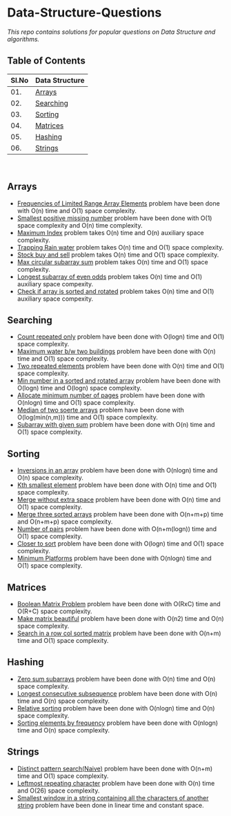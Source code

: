 # Data-Structure-Questions
*This repo contains solutions for popular questions on Data Structure and algorithms.*
## Table of Contents


| Sl.No|  Data Structure       |
|------|------------------|
| 01. |[Arrays](#arrays)|
| 02. |[Searching](#searching)|
| 03. |[Sorting](#sorting)|
| 04. |[Matrices](#matrices)|
| 05. |[Hashing](#hashing)|
| 06. |[Strings](#strings)|

<br/>

## Arrays

  * [Frequencies of Limited Range Array Elements](https://github.com/ArpitSachan/Data-Structure-Questions/blob/master/Array/Frequencies%20of%20Limited%20Range%20Array%20Elements.cpp) problem have been done with O(n) time and O(1) space complexity.
  * [Smallest positive missing number](https://github.com/ArpitSachan/Data-Structure-Questions/blob/master/Array/smallest%20positive%20missing%20number.cpp) problem have been done with O(1) space complexity and O(n) time complexity.
  * [Maximum Index](https://github.com/ArpitSachan/Data-Structure-Questions/blob/master/Array/Maximum%20Index.cpp) problem takes O(n) time and O(n) auxiliary space complexity.
  * [Trapping Rain water](https://github.com/ArpitSachan/Data-Structure-Questions/blob/master/Array/Trapping%20rain%20water.cpp) problem takes O(n) time and O(1) space complexity.
  * [Stock buy and sell](https://github.com/ArpitSachan/Data-Structure-Questions/blob/master/Array/Stock%20Buy%20and%20sell.cpp) problem takes O(n) time and O(1) space complexity.
  * [Max circular subarray sum](https://github.com/ArpitSachan/Data-Structure-Questions/blob/master/Array/Max%20circular%20subarray%20sum.cpp) problem takes O(n) time and O(1) space complexity.
  * [Longest subarray of even odds](https://github.com/ArpitSachan/Data-Structure-Questions/blob/master/Array/longest%20subarray%20of%20even%20odds.cpp) problem takes O(n) time and O(1) auxiliary space compexity.
  * [Check if array is sorted and rotated](https://github.com/ArpitSachan/Data-Structure-Questions/blob/master/Array/Check%20if%20array%20is%20sorted%20and%20rotated.cpp) problem takes O(n) time and O(1) auxiliary space compexity.
  
  ## Searching
  * [Count repeated only](https://github.com/ArpitSachan/Data-Structure-Questions/blob/master/Searching/Count%20only%20repeated.cpp) problem have been done with O(logn) time and O(1) space complexity.
  * [Maximum water b/w two buildings](https://github.com/ArpitSachan/Data-Structure-Questions/blob/master/Searching/Max%20water%20between%20two%20buildings.cpp) problem have been done with O(n) time and O(1) space complexity.
  * [Two repeated elements](https://github.com/ArpitSachan/Data-Structure-Questions/blob/master/Searching/Two%20repeated%20elements.cpp) problem have been done with O(n) time and O(1) space complexity.
  * [Min number in a sorted and rotated array](https://github.com/ArpitSachan/Data-Structure-Questions/blob/master/Searching/Minimum%20no.%20in%20a%20sorted%20rotated%20array.cpp) problem have been done with O(logn) time and O(logn) space complexity.
  * [Allocate minimum number of pages](https://github.com/ArpitSachan/Data-Structure-Questions/blob/master/Searching/Allocate%20min%20no%20of%20pages.cpp) problem have been done with O(nlogn) time and O(1) space complexity.
  * [Median of two soerte arrays](https://github.com/ArpitSachan/Data-Structure-Questions/blob/master/Searching/Median%20of%20two%20sorted%20arrays.cpp) problem have been done with O(log(min(n,m))) time and O(1) space complexity.
  * [Subarray with given sum](https://github.com/ArpitSachan/Data-Structure-Questions/blob/master/Searching/subarray%20with%20given%20sum.cpp) problem have been done with O(n) time and O(1) space complexity.
  
  ## Sorting
  * [Inversions in an array](https://github.com/ArpitSachan/Data-Structure-Questions/blob/master/Sorting/Inversion%20in%20an%20array.cpp) problem have been done with O(nlogn) time and O(n) space complexity.
  * [Kth smallest element](https://github.com/ArpitSachan/Data-Structure-Questions/blob/master/Sorting/Kth%20Smallest%20element.cpp) problem have been done with O(n) time and O(1) space complexity.
  * [Merge without extra space](https://github.com/ArpitSachan/Data-Structure-Questions/blob/master/Sorting/Merge%20without%20extra%20space.cpp) problem have been done with O(n) time and O(1) space complexity.
  * [Merge three sorted arrays](https://github.com/ArpitSachan/Data-Structure-Questions/blob/master/Sorting/Merge%20three%20sorted%20arrays.cpp) problem have been done with O(n+m+p) time and O(n+m+p) space complexity. 
  * [Number of pairs](https://github.com/ArpitSachan/Data-Structure-Questions/blob/master/Sorting/Number%20of%20pairs.cpp) problem have been done with O(n+m(logn)) time and O(1) space complexity.
  * [Closer to sort](https://github.com/ArpitSachan/Data-Structure-Questions/blob/master/Sorting/Closer%20to%20sort.cpp) problem have been done with O(logn) time and O(1) space complexity.
  * [Minimum Platforms](https://github.com/ArpitSachan/Data-Structure-Questions/blob/master/Sorting/Minimum%20Platforms.cpp) problem have been done with O(nlogn) time and O(1) space complexity.
  
   ## Matrices
  * [Boolean Matrix Problem](https://github.com/ArpitSachan/Data-Structure-Questions/blob/master/Matrix/Boolean%20Matrix%20Problem.cpp) problem have been done with O(RxC) time and O(R+C) space complexity.
  * [Make matrix beautiful](https://github.com/ArpitSachan/Data-Structure-Questions/blob/master/Matrix/Make%20matrix%20beautiful.cpp) problem have been done with O(n2) time and O(n) space complexity.
  * [Search in a row col sorted matrix](https://github.com/ArpitSachan/Data-Structure-Questions/blob/master/Matrix/Search%20in%20a%20row%20col%20sorted%20matrix.cpp) problem have been done with O(n+m) time and O(1) space complexity.


  ## Hashing
  * [Zero sum subarrays](https://github.com/ArpitSachan/Data-Structure-Questions/blob/master/Hashing/Zero%20sum%20subarrays.cpp) problem have been done with O(n) time and O(n) space complexity.
  * [Longest consecutive subsequence](https://github.com/ArpitSachan/Data-Structure-Questions/blob/master/Hashing/Longest%20consecutive%20subsequence.cpp) problem have been done with O(n) time and O(n) space complexity.
  * [Relative sorting](https://github.com/ArpitSachan/Data-Structure-Questions/blob/master/Hashing/Relative%20sorting.cpp) problem have been done with O(nlogn) time and O(n) space complexity.
  * [Sorting elements by frequency](https://github.com/ArpitSachan/Data-Structure-Questions/blob/master/Hashing/Sorting%20array%20elements%20by%20frequency.cpp) problem have been done with O(nlogn) time and O(n) space complexity.
  
  ## Strings
  * [Distinct pattern search(Naive)](https://github.com/ArpitSachan/Data-Structure-Questions/blob/master/Strings/Distinct%20pattern%20search(Naive).cpp) problem have been done with O(n+m) time and O(1) space complexity.
  * [Leftmost repeating character](https://github.com/ArpitSachan/Data-Structure-Questions/blob/master/Strings/Leftmost%20repeating%20character.cpp) problem have been done with O(n) time and O(26) space complexity.
  * [Smallest window in a string containing all the characters of another string](https://github.com/ArpitSachan/Data-Structure-Questions/blob/master/Strings/Smallest%20window%20in%20a%20string%20containing%20all%20the%20characters%20of%20another%20string.cpp) problem have been done in linear time and constant space.

  
  
  

